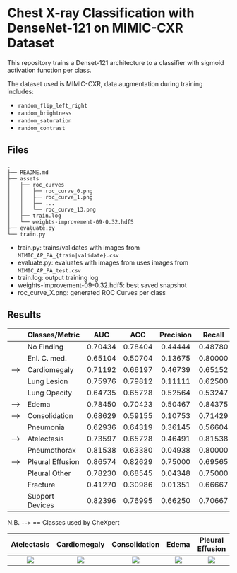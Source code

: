 # Chest X-ray Classification with DenseNet-121 on MIMIC-CXR Dataset

This repository trains a Denset-121 architecture to a classifier with sigmoid activation function per class. 

The dataset used is MIMIC-CXR, data augmentation during training includes:

* `random_flip_left_right`
* `random_brightness`
* `random_saturation`
* `random_contrast`

## Files

```
.
├── README.md
├── assets
│   ├── roc_curves
│   │   ├── roc_curve_0.png
│   │   ├── roc_curve_1.png
│   │   ├── ...
│   │   └── roc_curve_13.png
│   ├── train.log
│   └── weights-improvement-09-0.32.hdf5
├── evaluate.py
└── train.py
```

- train.py: trains/validates with images from `MIMIC_AP_PA_{train|validate}.csv`
- evaluate.py: evaluates with images from uses images from `MIMIC_AP_PA_test.csv`
- train.log: output training log
- weights-improvement-09-0.32.hdf5: best saved snapshot 
- roc_curve_X.png: generated ROC Curves per class

## Results

|       | Classes/Metric      | AUC       | ACC       | Precision | Recall    | F1      |
| :---: | :---                | :---:     | :---:     | :---:     | :---:     | :---:   |
|       | No Finding          | 0.70434   | 0.78404   | 0.44444   | 0.48780   | 0.46512 |
|       | Enl. C. med.        | 0.65104   | 0.50704   | 0.13675   | 0.80000   | 0.23358 |
|  -->  | Cardiomegaly        | 0.71192   | 0.66197   | 0.46739   | 0.65152   | 0.54430 |
|       | Lung Lesion         | 0.75976   | 0.79812   | 0.11111   | 0.62500   | 0.18868 |
|       | Lung Opacity        | 0.64735   | 0.65728   | 0.52564   | 0.53247   | 0.52903 |
|  -->  | Edema               | 0.78450   | 0.70423   | 0.50467   | 0.84375   | 0.63158 |
|  -->  | Consolidation       | 0.68629   | 0.59155   | 0.10753   | 0.71429   | 0.18692 |
|       | Pneumonia           | 0.62936   | 0.64319   | 0.36145   | 0.56604   | 0.44118 |
|  -->  | Atelectasis         | 0.73597   | 0.65728   | 0.46491   | 0.81538   | 0.59218 |
|       | Pneumothorax        | 0.81538   | 0.63380   | 0.04938   | 0.80000   | 0.09302 |
|  -->  | Pleural Effusion    | 0.86574   | 0.82629   | 0.75000   | 0.69565   | 0.72180 |
|       | Pleural Other       | 0.78230   | 0.68545   | 0.04348   | 0.75000   | 0.08219 |
|       | Fracture            | 0.41270   | 0.30986   | 0.01351   | 0.66667   | 0.02649 |
|       | Support Devices     | 0.82396   | 0.76995   | 0.66250   | 0.70667   | 0.68387 |

N.B. `-->` == Classes used by CheXpert

Atelectasis                             |  Cardiomegaly                             |  Consolidation                            |  Edema                                    |  Pleural Effusion                          
:-------------------------:             |:-------------------------:                |:-------------------------:                |:-------------------------:                |:-------------------------:                
![](assets/roc_curves/roc_curve_8.png)  |  ![](assets/roc_curves/roc_curve_2.png)   |  ![](assets/roc_curves/roc_curve_6.png)   |  ![](assets/roc_curves/roc_curve_5.png)   |  ![](assets/roc_curves/roc_curve_10.png)   

